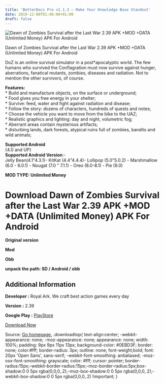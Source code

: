 ```yaml
---
title: 'BetterDocs Pro v1.1.3 – Make Your Knowledge Base Standout'
date: 2019-12-08T01:46:00+01:00
draft: false
---
```


![Dawn of Zombies Survival after the Last War 2.39 APK +MOD +DATA (Unlimited Money) APK For Android](https://i0.wp.com/apkhome.net/wp-content/uploads/2019/12/Dawn-of-Zombies-Survival-after-the-Last-War.png "Dawn of Zombies Survival after the Last War 2.39 APK +MOD +DATA (Unlimited Money) APK For Android")

  

Dawn of Zombies Survival after the Last War 2.39 APK +MOD +DATA (Unlimited Money) APK For Android

DoZ is an online survival simulator in a post\*apocalyptic world. The few humans who survived the Conflagration must now survive against hunger, aberrations, fanatical mutants, zombies, diseases and radiation. Not to mention the other survivors, of course.

**Features:**  
\* Build and manufacture objects, on the surface or underground;  
\* Food gives you free energy in your shelter;  
\* Survive: feed, water and fight against radiation and disease;  
\* Follow the story: dozens of characters, hundreds of quests and notes;  
\* Choose the vehicle you want to move from the bike to the UAZ;  
\* Realistic graphics and lighting: day and night, volumetric fog;  
\* Aberrant areas contain mysterious artifacts;  
\* disturbing lands, dark forests, atypical ruins full of zombies, bandits and wild animals;

**Supported Android**  
{4.0 and UP}  
**Supported Android Version**:-  
Jelly Bean(4.1"4.3.1)- KitKat (4.4"4.4.4)- Lollipop (5.0"5.0.2) - Marshmallow (6.0 - 6.0.1) - Nougat (7.0 " 7.1.1) - Oreo (8.0-8.1) - Pie (9.0)

**MOD TYPE: Unlimited Money**

Download Dawn of Zombies Survival after the Last War 2.39 APK +MOD +DATA (Unlimited Money) APK For Android
==========================================================================================================

**Original version**

**Mod**

**Obb**

**unpack the path: SD / Android / obb**

Additional Information
----------------------

**Developer :** Royal Ark. We craft best action games every day

**Version :** 2.39

**Google Play :** [PlayStore](https://play.google.com/store/apps/details?id=com.survival.last)

  

[Download Now](https://store4app.co/post/dawn-of-zombies-survival-after-the-last-war-2-39-apk-mod-data-unlimited-money-apk-for-android_1575735154)

  
Source: [Go homepage.](https://store4app.co/post/dawn-of-zombies-survival-after-the-last-war-2-39-apk-mod-data-unlimited-money-apk-for-android_1575735154) .downloadtop{ text-align:center; -webkit-appearance: none; -moz-appearance: none; appearance: none; width: 100%; padding: 9px 9px 11px 13px; background-color: #0EBD3F; border: none; color:#fff; border-radius: 3px; outline: none; font-weight;bold; font: 20px 'Open Sans', sans-serif; -webkit-font-smoothing: antialiased; -moz-osx-font-smoothing: grayscale; color: #fff; cursor: pointer; border-radius:15px;-webkit-border-radius:15px;-moz-border-radius:5px;box-shadow:0 0 5px rgba(0,0,0,.2);-moz-box-shadow:0 0 5px rgba(0,0,0,.2);-webkit-box-shadow:0 0 5px rgba(0,0,0,.2) !important; }